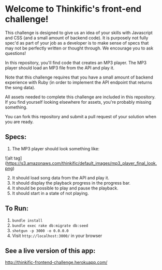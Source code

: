 # Welcome to Thinkific's front-end challenge!

This challenge is designed to give us an idea of your skills with Javascript and CSS (and a small amount of backend code). It is purposely not fully spec'd as part of your job as a developer is to make sense of specs that may not be perfectly written or thought through. We encourage you to ask questions!

In this repository, you'll find code that creates an MP3 player. The MP3 player should load an MP3 file from the API and play it.

Note that this challenge requires that you have a small amount of backend experience with Ruby (in order to implement the API endpoint that returns the song data).

All assets needed to complete this challenge are included in this repository. If you find yourself looking elsewhere for assets, you're probably missing something.

You can fork this repository and submit a pull request of your solution when you are ready.

## Specs:

1. The MP3 player should look something like:

![alt tag] (https://s3.amazonaws.com/thinkific/default_images/mp3_player_final_look.png)

2. It should load song data from the API and play it.
3. It should display the playback progress in the progress bar.
4. It should be possible to play and pause the playback.
5. It should start in a state of not playing.

## To Run:

1. `bundle install`
2. `bundle exec rake db:migrate db:seed`
3. `shotgun -p 3000 -o 0.0.0.0`
4. Visit `http://localhost:3000/` in your browser

## See a live version of this app:
http://thinkific-frontend-challenge.herokuapp.com/ 
